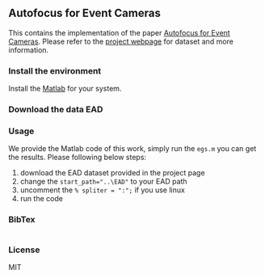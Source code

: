 


## Autofocus for Event Cameras

This contains the implementation of the paper [Autofocus for Event Cameras](https://arxiv.org/abs/2109.01750). 
Please refer to the [project webpage](https://eleboss.github.io/eaf_webpage/) for dataset and more information.

### Install the environment
Install the [Matlab](https://www.mathworks.com/products/matlab.html)  for your system. 


### Download the data EAD



### Usage
We provide the Matlab code of this work, simply run the `egs.m` you can get the results. Please following below steps:
1. download the EAD dataset provided in the project page
2. change the `start_path="..\EAD"` to your EAD path
3. uncomment the `% spliter = ":";` if you use linux
4. run the code


### BibTex

```

```


### License

MIT
